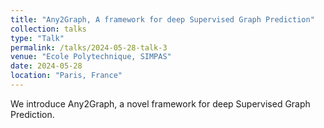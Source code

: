 ```yaml
---
title: "Any2Graph, A framework for deep Supervised Graph Prediction"
collection: talks
type: "Talk"
permalink: /talks/2024-05-28-talk-3
venue: "Ecole Polytechnique, SIMPAS"
date: 2024-05-28
location: "Paris, France"
---
```


We introduce Any2Graph, a novel framework for deep Supervised Graph Prediction.